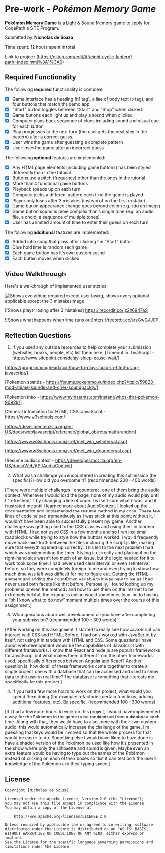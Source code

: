 # Pre-work - *Pokémon Memory Game*

**Pokémon Memory Game** is a Light & Sound Memory game to apply for CodePath's SITE Program. 

Submitted by: **Nicholas de Souza**

Time spent: **12** hours spent in total

Link to project: (https://glitch.com/edit/#!/eight-cyclic-lantern?path=index.html%3A1%3A0)

## Required Functionality

The following **required** functionality is complete:

* [x] Game interface has a heading (h1 tag), a line of body text (p tag), and four buttons that match the demo app
* [x] "Start" button toggles between "Start" and "Stop" when clicked. 
* [x] Game buttons each light up and play a sound when clicked. 
* [x] Computer plays back sequence of clues including sound and visual cue for each button
* [x] Play progresses to the next turn (the user gets the next step in the pattern) after a correct guess. 
* [x] User wins the game after guessing a complete pattern
* [x] User loses the game after an incorrect guess

The following **optional** features are implemented:

* [x] Any HTML page elements (including game buttons) has been styled differently than in the tutorial
* [x] Buttons use a pitch (frequency) other than the ones in the tutorial
* [x] More than 4 functional game buttons
* [x] Playback speeds up on each turn
* [x] Computer picks a different pattern each time the game is played
* [x] Player only loses after 3 mistakes (instead of on the first mistake)
* [x] Game button appearance change goes beyond color (e.g. add an image)
* [x] Game button sound is more complex than a single tone (e.g. an audio file, a chord, a sequence of multiple tones)
* [x] User has a limited amount of time to enter their guess on each turn

The following **additional** features are implemented:

- [x] Added intro song that plays after clicking the "Start" button
- [x] Clue hold time is random each game
- [x] Each game button has it's own custom sound 
- [x] Each button moves when clicked

## Video Walkthrough

Here's a walkthrough of implemented user stories:

![Shows everything required except user losing, shows every optional applicable except the 3 mistakes![image](https://user-images.githubusercontent.com/64615525/112252027-ae922980-8c32-11eb-9def-ab025664dcb6.png)
](https://recordit.co/tzd12sRhA2)

![Shows player losing after 3 mistakes] https://recordit.co/jz2X6947aS

![Shows what happens when time runs out]https://recordit.co/arsGwGJJ0P


## Reflection Questions
1. If you used any outside resources to help complete your submission (websites, books, people, etc) list them here. 
[Timeout in JavaScript - https://www.sitepoint.com/delay-sleep-pause-wait/]

[https://programminghead.com/how-to-play-audio-in-html-using-javascript/]

[Pokemon sounds - https://forums.pokemmo.eu/index.php?/topic/59823-mod-anime-sounds-and-cries-soundpacktv/]

[Pokemon intro - https://www.myinstants.com/instant/whos-that-pokemon-90928/]

[General information for HTML, CSS, JavaScript - https://www.w3schools.com/]

[https://developer.mozilla.org/en-US/docs/web/javascript/reference/global_objects/math/random]

[https://www.w3schools.com/jsref/met_win_setinterval.asp]

[https://www.w3schools.com/jsref/met_win_clearinterval.asp]

[Resume audiocontext - https://developer.mozilla.org/en-US/docs/Web/API/AudioContext]

2. What was a challenge you encountered in creating this submission (be specific)? How did you overcome it? (recommended 200 - 400 words) 

[There were multiple challenges I encountered, one of them being the audio context. Whenever I would load the page, none of my audio would play until I "refreshed" it by changing a line of code. I wasn't sure what it was, and it frustrated me until I learned more about AudioContext. I looked up the documentation and implemented the resume method in my code. These few lines of code helped tremendously as I was stuck at this point; without it, I wouldn’t have been able to successfully present my game. Another challenge was getting used to the CSS classes and using them in tandem with HTML. I had not used CSS in a few months and so I ran into small roadblocks while trying to style how the buttons worked. I would frequently move back-and-forth between the files including the script.js file, making sure that everything lined up correctly. This led to the next problem I had which was implementing the timer. Styling it correctly and placing it on the right-hand side wasn’t too much of an issue, but the logic needed for it to work took some time. I had never used clearInterval or even setInterval before, so they were completely foreign to me and even trying to show how much time was left was difficult for me to figure out. Getting the HTML element and adding the countDown variable to it was new to me as I had never used both facets like that before. Personally, I found looking up my problems or even the methods and how to use them on the internet to be extremely helpful; the examples online would sometimes lead me to having a “oh I know what to do now” moment multiple times over the course of this assignment.]

3. What questions about web development do you have after completing your submission? (recommended 100 - 300 words) 

[After working on this assignment, I started to really see how JavaScript can interact with CSS and HTML. Before, I had only worked with JavaScript by itself, not using it in tandem with HTML and CSS. Some questions I have about web development would be the capabilities of JavaScript with different frameworks. I know that React and node.js are popular frameworks for JavaScript but what makes them different from the other frameworks used, specifically differences between Angular and React? Another question is, how do all of these frameworks come together to create a single project, one with a database that can be accessed and used to show data to the user in real time? The database is something that interests me specifically for this project.]

4. If you had a few more hours to work on this project, what would you spend them doing (for example: refactoring certain functions, adding additional features, etc). Be specific. (recommended 100 - 300 words) 

[If I had a few more hours to work on this project, I would have implemented a way for the Pokémon in the game to be randomized from a database each time. Along with that, they would have to also come with their own custom audio; this would automatically increase the challenge of the game. I’m guessing that keys would be involved so that the whole process for that would be easier to do. Something else I would have liked to have done is have a shaded version of the Pokémon be used like how it’s presented in the show where only the silhouette and sound is given. Maybe even an extra feature would be having to type out the names of the Pokémon instead of clicking on each of their boxes so that it can test both the user’s knowledge of the Pokémon and their typing speed.]



## License

    Copyright [Nicholas de Souza]

    Licensed under the Apache License, Version 2.0 (the "License");
    you may not use this file except in compliance with the License.
    You may obtain a copy of the License at

        http://www.apache.org/licenses/LICENSE-2.0

    Unless required by applicable law or agreed to in writing, software
    distributed under the License is distributed on an "AS IS" BASIS,
    WITHOUT WARRANTIES OR CONDITIONS OF ANY KIND, either express or implied.
    See the License for the specific language governing permissions and
    limitations under the License.
